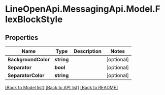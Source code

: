 # LineOpenApi.MessagingApi.Model.FlexBlockStyle

## Properties

Name | Type | Description | Notes
------------ | ------------- | ------------- | -------------
**BackgroundColor** | **string** |  | [optional] 
**Separator** | **bool** |  | [optional] 
**SeparatorColor** | **string** |  | [optional] 

[[Back to Model list]](../README.md#documentation-for-models) [[Back to API list]](../README.md#documentation-for-api-endpoints) [[Back to README]](../README.md)

